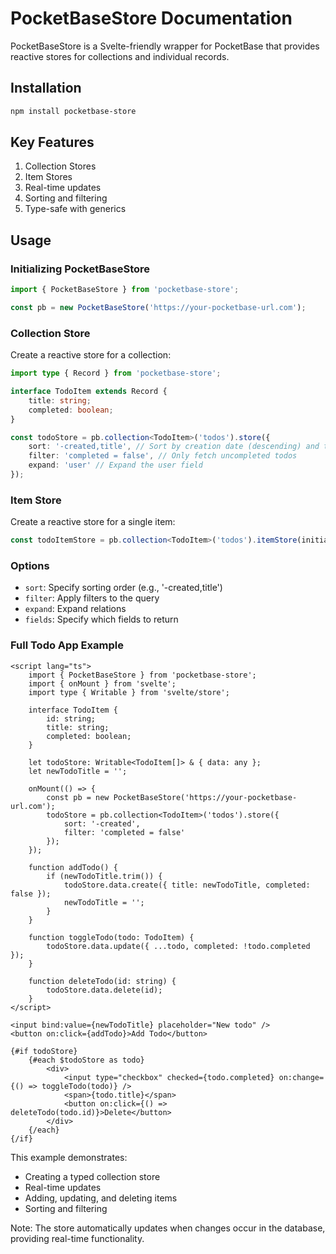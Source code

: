 # PocketBaseStore Documentation

PocketBaseStore is a Svelte-friendly wrapper for PocketBase that provides reactive stores for collections and individual records.

## Installation

```bash
npm install pocketbase-store
```

## Key Features

1. Collection Stores
2. Item Stores
3. Real-time updates
4. Sorting and filtering
5. Type-safe with generics

## Usage

### Initializing PocketBaseStore

```typescript
import { PocketBaseStore } from 'pocketbase-store';

const pb = new PocketBaseStore('https://your-pocketbase-url.com');
```

### Collection Store

Create a reactive store for a collection:

```typescript
import type { Record } from 'pocketbase-store';

interface TodoItem extends Record {
	title: string;
	completed: boolean;
}

const todoStore = pb.collection<TodoItem>('todos').store({
	sort: '-created,title', // Sort by creation date (descending) and then by title
	filter: 'completed = false', // Only fetch uncompleted todos
	expand: 'user' // Expand the user field
});
```

### Item Store

Create a reactive store for a single item:

```typescript
const todoItemStore = pb.collection<TodoItem>('todos').itemStore(initialTodoItem);
```

### Options

- `sort`: Specify sorting order (e.g., '-created,title')
- `filter`: Apply filters to the query
- `expand`: Expand relations
- `fields`: Specify which fields to return

### Full Todo App Example

```svelte
<script lang="ts">
	import { PocketBaseStore } from 'pocketbase-store';
	import { onMount } from 'svelte';
	import type { Writable } from 'svelte/store';

	interface TodoItem {
		id: string;
		title: string;
		completed: boolean;
	}

	let todoStore: Writable<TodoItem[]> & { data: any };
	let newTodoTitle = '';

	onMount(() => {
		const pb = new PocketBaseStore('https://your-pocketbase-url.com');
		todoStore = pb.collection<TodoItem>('todos').store({
			sort: '-created',
			filter: 'completed = false'
		});
	});

	function addTodo() {
		if (newTodoTitle.trim()) {
			todoStore.data.create({ title: newTodoTitle, completed: false });
			newTodoTitle = '';
		}
	}

	function toggleTodo(todo: TodoItem) {
		todoStore.data.update({ ...todo, completed: !todo.completed });
	}

	function deleteTodo(id: string) {
		todoStore.data.delete(id);
	}
</script>

<input bind:value={newTodoTitle} placeholder="New todo" />
<button on:click={addTodo}>Add Todo</button>

{#if todoStore}
	{#each $todoStore as todo}
		<div>
			<input type="checkbox" checked={todo.completed} on:change={() => toggleTodo(todo)} />
			<span>{todo.title}</span>
			<button on:click={() => deleteTodo(todo.id)}>Delete</button>
		</div>
	{/each}
{/if}
```

This example demonstrates:

- Creating a typed collection store
- Real-time updates
- Adding, updating, and deleting items
- Sorting and filtering

Note: The store automatically updates when changes occur in the database, providing real-time functionality.

